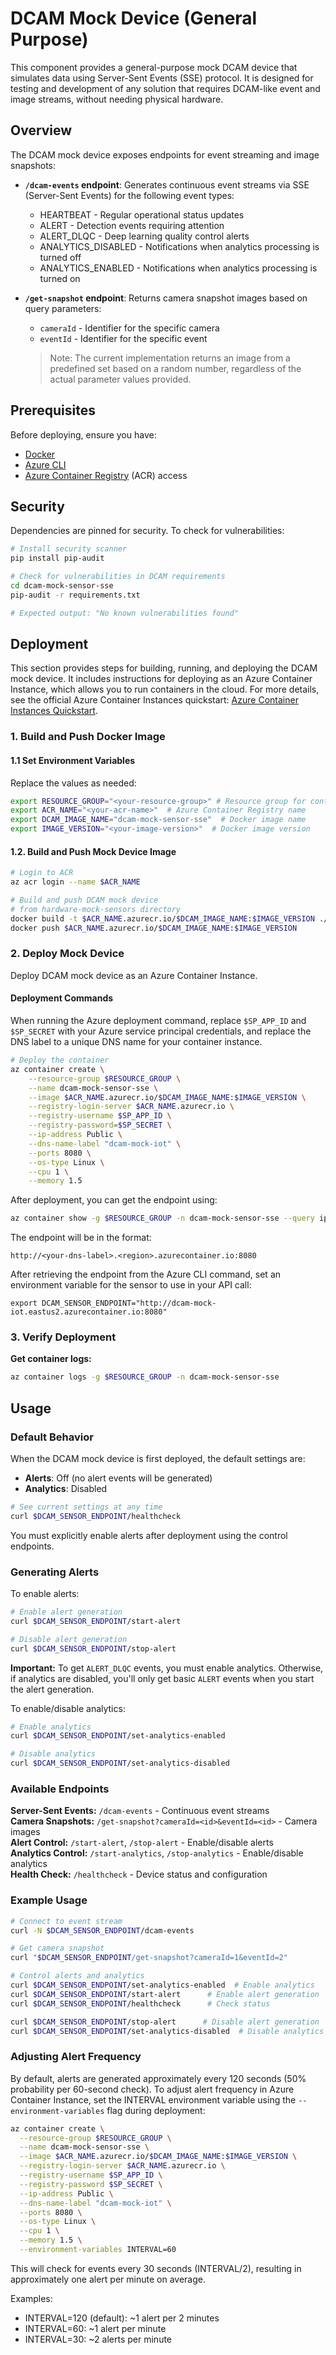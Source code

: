 
# DCAM Mock Device (General Purpose)

This component provides a general-purpose mock DCAM device that simulates data using Server-Sent Events (SSE) protocol. It is designed for testing and development of any solution that requires DCAM-like event and image streams, without needing physical hardware.

## Overview

The DCAM mock device exposes endpoints for event streaming and image snapshots:

- **`/dcam-events` endpoint**: Generates continuous event streams via SSE (Server-Sent Events) for the following event types:
  - HEARTBEAT - Regular operational status updates
  - ALERT - Detection events requiring attention
  - ALERT_DLQC - Deep learning quality control alerts
  - ANALYTICS_DISABLED - Notifications when analytics processing is turned off
  - ANALYTICS_ENABLED - Notifications when analytics processing is turned on

- **`/get-snapshot` endpoint**: Returns camera snapshot images based on query parameters:
  - `cameraId` - Identifier for the specific camera
  - `eventId` - Identifier for the specific event
  
  > Note: The current implementation returns an image from a predefined set based on a random number, regardless of the actual parameter values provided.

## Prerequisites

Before deploying, ensure you have:
- [Docker](https://docs.docker.com/get-docker/)
- [Azure CLI](https://learn.microsoft.com/en-us/cli/azure/install-azure-cli)
- [Azure Container Registry](https://learn.microsoft.com/en-us/azure/container-registry/) (ACR) access

## Security

Dependencies are pinned for security. To check for vulnerabilities:

```bash
# Install security scanner
pip install pip-audit

# Check for vulnerabilities in DCAM requirements
cd dcam-mock-sensor-sse
pip-audit -r requirements.txt

# Expected output: "No known vulnerabilities found"
```

## Deployment

This section provides steps for building, running, and deploying the DCAM mock device. It includes instructions for deploying as an Azure Container Instance, which allows you to run containers in the cloud. For more details, see the official Azure Container Instances quickstart: [Azure Container Instances Quickstart](https://learn.microsoft.com/en-us/azure/container-instances/container-instances-quickstart).

### 1. Build and Push Docker Image

#### 1.1 Set Environment Variables

Replace the values as needed:

```bash
export RESOURCE_GROUP="<your-resource-group>" # Resource group for container instances
export ACR_NAME="<your-acr-name>"  # Azure Container Registry name
export DCAM_IMAGE_NAME="dcam-mock-sensor-sse"  # Docker image name
export IMAGE_VERSION="<your-image-version>"  # Docker image version
```

#### 1.2. Build and Push Mock Device Image

```bash
# Login to ACR
az acr login --name $ACR_NAME

# Build and push DCAM mock device
# from hardware-mock-sensors directory
docker build -t $ACR_NAME.azurecr.io/$DCAM_IMAGE_NAME:$IMAGE_VERSION ./dcam-mock-sensor-sse
docker push $ACR_NAME.azurecr.io/$DCAM_IMAGE_NAME:$IMAGE_VERSION
```

### 2. Deploy Mock Device

Deploy DCAM mock device as an Azure Container Instance.

#### Deployment Commands

When running the Azure deployment command, replace `$SP_APP_ID` and `$SP_SECRET` with your Azure service principal credentials, and replace the DNS label to a unique DNS name for your container instance.

```bash
# Deploy the container
az container create \
    --resource-group $RESOURCE_GROUP \
    --name dcam-mock-sensor-sse \
    --image $ACR_NAME.azurecr.io/$DCAM_IMAGE_NAME:$IMAGE_VERSION \
    --registry-login-server $ACR_NAME.azurecr.io \
    --registry-username $SP_APP_ID \
    --registry-password=$SP_SECRET \
    --ip-address Public \
    --dns-name-label "dcam-mock-iot" \
    --ports 8080 \
    --os-type Linux \
    --cpu 1 \
    --memory 1.5
```

After deployment, you can get the endpoint using:

```bash
az container show -g $RESOURCE_GROUP -n dcam-mock-sensor-sse --query ipAddress.fqdn -o tsv
```

The endpoint will be in the format:

```
http://<your-dns-label>.<region>.azurecontainer.io:8080
```

After retrieving the endpoint from the Azure CLI command, set an environment variable for the sensor to use in your API call:

```
export DCAM_SENSOR_ENDPOINT="http://dcam-mock-iot.eastus2.azurecontainer.io:8080"
```

### 3. Verify Deployment

**Get container logs:**
```bash
az container logs -g $RESOURCE_GROUP -n dcam-mock-sensor-sse
```

## Usage

### Default Behavior

When the DCAM mock device is first deployed, the default settings are:

- **Alerts**: Off (no alert events will be generated)
- **Analytics**: Disabled

```bash
# See current settings at any time
curl $DCAM_SENSOR_ENDPOINT/healthcheck
```

You must explicitly enable alerts after deployment using the control endpoints.

### Generating Alerts

To enable alerts:

```bash
# Enable alert generation
curl $DCAM_SENSOR_ENDPOINT/start-alert

# Disable alert generation
curl $DCAM_SENSOR_ENDPOINT/stop-alert
```
**Important:** To get `ALERT_DLQC` events, you must enable analytics. Otherwise, if analytics are disabled, you'll only get basic `ALERT` events when you start the alert generation.

To enable/disable analytics: 

```bash
# Enable analytics
curl $DCAM_SENSOR_ENDPOINT/set-analytics-enabled

# Disable analytics
curl $DCAM_SENSOR_ENDPOINT/set-analytics-disabled
```

### Available Endpoints

**Server-Sent Events:** `/dcam-events` - Continuous event streams  
**Camera Snapshots:** `/get-snapshot?cameraId=<id>&eventId=<id>` - Camera images  
**Alert Control:** `/start-alert`, `/stop-alert` - Enable/disable alerts  
**Analytics Control:** `/start-analytics`, `/stop-analytics` - Enable/disable analytics  
**Health Check:** `/healthcheck` - Device status and configuration  

### Example Usage

```bash
# Connect to event stream
curl -N $DCAM_SENSOR_ENDPOINT/dcam-events

# Get camera snapshot
curl "$DCAM_SENSOR_ENDPOINT/get-snapshot?cameraId=1&eventId=2"

# Control alerts and analytics
curl $DCAM_SENSOR_ENDPOINT/set-analytics-enabled  # Enable analytics
curl $DCAM_SENSOR_ENDPOINT/start-alert      # Enable alert generation
curl $DCAM_SENSOR_ENDPOINT/healthcheck      # Check status

curl $DCAM_SENSOR_ENDPOINT/stop-alert      # Disable alert generation
curl $DCAM_SENSOR_ENDPOINT/set-analytics-disabled  # Disable analytics
```

### Adjusting Alert Frequency

By default, alerts are generated approximately every 120 seconds (50% probability per 60-second check). To adjust alert frequency in Azure Container Instance, set the INTERVAL environment variable using the `--environment-variables` flag during deployment:

```bash
az container create \
  --resource-group $RESOURCE_GROUP \
  --name dcam-mock-sensor-sse \
  --image $ACR_NAME.azurecr.io/$DCAM_IMAGE_NAME:$IMAGE_VERSION \
  --registry-login-server $ACR_NAME.azurecr.io \
  --registry-username $SP_APP_ID \
  --registry-password $SP_SECRET \
  --ip-address Public \
  --dns-name-label "dcam-mock-iot" \
  --ports 8080 \
  --os-type Linux \
  --cpu 1 \
  --memory 1.5 \
  --environment-variables INTERVAL=60
```
This will check for events every 30 seconds (INTERVAL/2), resulting in approximately one alert per minute on average.

Examples:
- INTERVAL=120 (default): ~1 alert per 2 minutes
- INTERVAL=60: ~1 alert per minute
- INTERVAL=30: ~2 alerts per minute
